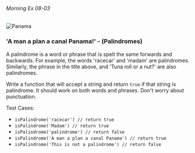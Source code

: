 ###### Morning Ex 08-03

![Panama](http://www.northjerseymusic.com/photos/bands/band-1627.jpg)

### 'A man a plan a canal Panama!' - (Palindromes)

A palindrome is a word or phrase that is spelt the same forwards and backwards.  For example, the words 'racecar' and 'madam' are palindromes.  Similarly, the phrase in the title above, and 'Tuna roll or a nut?' are also palindromes.  

Write a function that will accept a string and return `true` if that string is palindrome.  It should work on both words and phrases.  Don't worry about punctuation.   

Test Cases:
* `isPalindrome('racecar') // return true`
* `isPalindrome('Madam') // return true`
* `isPalindrome('palindrome') // return false`
* `isPalindrome('A man a plan a canal Panama') // return true`
* `isPalindrome('This is not a palindrome') // return false`

